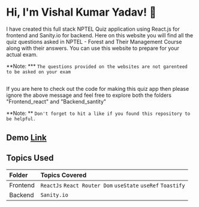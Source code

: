 # Hi, I'm Vishal Kumar Yadav! 👋
I have created this full stack NPTEL Quiz application using React.js for frontend and Sanity.io for backend. 
Here on this website you will find all the quiz questions asked in NPTEL - Forest and Their Management Course along with their answers. You can use this website to prepare for your actual exam.

**Note: *** `The questions provided on the websites are not garenteed to be asked on your exam`

##
If you are here to check  out the code for making this quiz app  then please ignore the above message and feel free to explore both the folders "Frontend_react" and "Backend_santity"

**Note: ** `Don't forget to hit a like if you found this repository to be helpful.`

## Demo [Link](https://nptel-quiz-app.vercel.app/)

## Topics Used

| Folder | Topics Covered |
| :----- | :------------- |
| Frontend | `ReactJs` `React Router Dom` `useState` `useRef` `Toastify` |
| Backend | `Sanity.io` |
